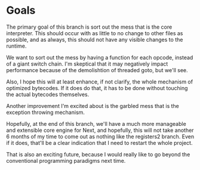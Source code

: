 Goals
=====
The primary goal of this branch is sort out the mess that is the core interpreter. 
This should occur with as little to no change to other files as possible, and as 
always, this should not have any visible changes to the runtime.

We want to sort out the mess by having a function for each opcode, instead of a 
giant switch chain. I'm skeptical that it may negatively impact performance 
because of the demolishtion of threaded goto, but we'll see.

Also, I hope this will at least enhance, if not clarify, the whole mechanism of 
optimized bytecodes. If it does do that, it has to be done without touching the 
actual bytecodes themselves.

Another improvement I'm excited about is the garbled mess that is the exception 
throwing mechanism.

Hopefully, at the end of this branch, we'll have a much more manageable and 
extensible core engine for Next, and hopefully, this will not take another 6 
months of my time to come out as nothing like the registers2 branch. Even if 
it does, that'll be a clear indication that I need to restart the whole project. 

That is also an exciting future, because I would really like to go beyond the 
conventional programming paradigms next time.
